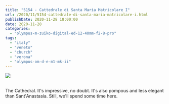 ```yaml
---
title: "5154 - Cattedrale di Santa Maria Matricolare I"
url: /2020/11/5154-cattedrale-di-santa-maria-matricolare-i.html
publishDate: 2020-11-28 18:00:00
date: 2020-11-28
categories: 
  - "olympus-m-zuiko-digital-ed-12-40mm-f2-8-pro"
tags: 
  - "italy"
  - "veneto"
  - "church"
  - "verona"
  - "olympus-om-d-e-m1-mk-ii"
---
```

<div class="container">
<div class="center"><a target="_blank" href="https://d25zfm9zpd7gm5.cloudfront.net/1200x1200/2018/20180911_162533_lr.jpg"><img class="webfeedsFeaturedVisual" src="https://d25zfm9zpd7gm5.cloudfront.net/0600x0600/2018/20180911_162533_lr.jpg" /></a></div>
</div>
<br />

The Cathedral. It's impressive, no doubt. It's also pompous and less
elegant than Sant'Anastasia. Still, we'll spend some time here.